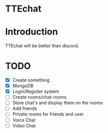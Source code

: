# TTEchat

# Introduction
TTEchat will be better than discord.

# TODO

- [x] Create something
- [X] MongoDB
- [x] Login/Register system
- [ ] Create rooms/chat-rooms
- [ ] Store chat's and display them on the rooms
- [ ] Add friends
- [ ] Private rooms for friends and user
- [ ] Voice Chat
- [ ] Video Chat
